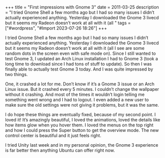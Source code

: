 +++
title = "First impressions with Gnome 3"
date = 2011-03-25
description = "I tried Gnome Shell a few months ago but I had so many issues I didn’t actually experienced anything. Yesterday I downloaded the Gnome 3 livecd but it seems my Radeon doesn’t work at all with it (all "
tags = ["#wordpress", "#Import 2023-07-26 18:26"]
+++

<p>I tried Gnome Shell a few months ago but I had so many issues I didn&#8217;t actually experienced anything. Yesterday I downloaded the Gnome 3 livecd but it seems my Radeon doesn&#8217;t work at all with it (all I see are some random dots in the screen even with safe mode on). Since I still wanted to test Gnome 3, I updated an Arch Linux installation I had to Gnome 3 (took a long time to download since I had tons of stuff to update). So then I was finally able to actually test Gnome 3 today. And I was quite impressed by two things.</p>
<p>One, it crashed a lot for me. Don&#8217;t know if it&#8217;s a Gnome 3 issue or an Arch Linux issue. But it crashed every 5 minutes. I couldn&#8217;t change the wallpaper without it crashing. And most of the times it wouldn&#8217;t login telling me something went wrong and I had to logout. I even added a new user to make sure the old settings were not giving it problems, but it was the same.</p>
<p>I do hope these things are eventually fixed, because of my second point. I loved it! It&#8217;s amazingly beautiful, I loved the animations, loved the details like how items glow when you hover them. I loved the menus on the top right and how I could press the Super button to get the overview mode. The new control center is beautiful and it just feels right.</p>
<p>I tried Unity last week and in my personal opinion, the Gnome 3 experience is far better then anything Ubuntu can offer right now.</p>